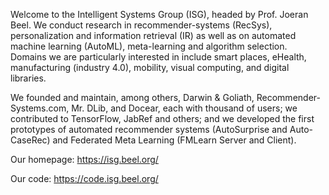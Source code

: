 Welcome to the Intelligent Systems Group (ISG), headed by Prof. Joeran Beel. We conduct research in recommender-systems (RecSys), personalization and information retrieval (IR) as well as on automated machine learning (AutoML), meta-learning and algorithm selection. Domains we are particularly interested in include smart places, eHealth, manufacturing (industry 4.0), mobility, visual computing, and digital libraries.

We founded and maintain, among others, Darwin & Goliath, Recommender-Systems.com, Mr. DLib, and Docear, each with thousand of users; we contributed to TensorFlow, JabRef and others; and we developed the first prototypes of automated recommender systems (AutoSurprise and Auto-CaseRec) and Federated Meta Learning (FMLearn Server and Client).



Our homepage: https://isg.beel.org/

Our code: https://code.isg.beel.org/
